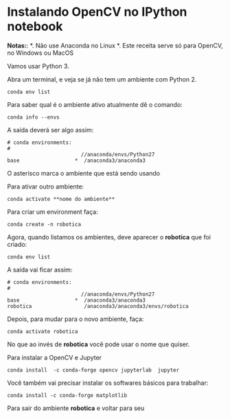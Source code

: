 # Instalando OpenCV no IPython notebook


**Notas:**:
*. Não use Anaconda no Linux
*. Este receita serve só para OpenCV, no Windows ou MacOS


Vamos usar Python 3.

Abra um terminal, e veja se já não tem um ambiente com Python 2.

    conda env list

Para saber qual é o ambiente ativo atualmente dê o comando:

    conda info --envs

A saída deverá ser algo assim:

    # conda environments:
    #
                            //anaconda/envs/Python27
    base                  *  /anaconda3/anaconda3


O asterisco marca o ambiente que está sendo usando

Para ativar outro ambiente:

    conda activate **nome do ambiente**


Para criar um environment faça:

    conda create -n robotica

Agora, quando listamos os ambientes, deve aparecer o **robotica** que foi criado:

    conda env list

A saída vai ficar assim:

    # conda environments:
    #
                            //anaconda/envs/Python27
    base                  *  /anaconda3/anaconda3
    robotica                 /anaconda3/anaconda3/envs/robotica


Depois, para mudar para o novo ambiente, faça:

    conda activate robotica

No que ao invés de **robotica** você pode usar o nome que quiser.

Para instalar a OpenCV e Jupyter

    conda install  -c conda-forge opencv jupyterlab  jupyter

Você também vai precisar instalar os softwares básicos para trabalhar:

    conda install -c conda-forge matplotlib
    

Para sair do ambiente **robotica** e voltar para seu 
